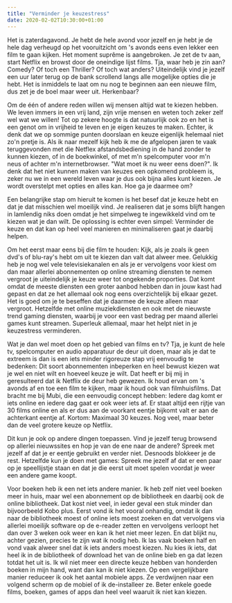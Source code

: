 ```yaml
---
title: "Verminder je keuzestress"
date: 2020-02-02T10:30:00+01:00
---
```

Het is zaterdagavond. Je hebt de hele avond voor jezelf en je hebt je de hele dag verheugd op het vooruitzicht om 's avonds eens even lekker een film te gaan kijken. Het moment suprême is aangebroken. Je zet de tv aan, start Netflix en browst door de oneindige lijst films. Tja, waar heb je zin aan? Comedy? Of toch een Thriller? Of toch wat anders? Uiteindelijk vind je jezelf een uur later terug op de bank scrollend langs alle mogelijke opties die je hebt. Het is inmiddels te laat om nu nog te beginnen aan een nieuwe film, dus zet je de boel maar weer uit. Herkenbaar?

Om de één of andere reden willen wij mensen altijd wat te kiezen hebben. We leven immers in een vrij land, zijn vrije mensen en weten toch zeker zelf wel wat we willen! Tot op zekere hoogte is dat natuurlijk ook zo en het is een genot om in vrijheid te leven en je eigen keuzes te maken. Echter, ik denk dat we op sommige punten doorslaan en keuze eigenlijk helemaal niet zo'n pretje is. Als ik naar mezelf kijk heb ik me de afgelopen jaren te vaak teruggevonden met die Netflex afstandsbediening in de hand zonder te kunnen kiezen, of in de boekwinkel, of met m'n spelcomputer voor m'n neus of achter m'n internetbrowser. "Wat moet ik nu weer eens doen?". Ik denk dat het niet kunnen maken van keuzes een opkomend probleem is, zeker nu we in een wereld leven waar je dus ook bijna alles kunt kiezen. Je wordt overstelpt met opties en alles kan. Hoe ga je daarmee om?

Een belangrijke stap om hieruit te komen is het besef dat je keuze hebt en dat je dat misschien wel moeilijk vind. Je realiseren dat je soms blijft hangen in lamlendig niks doen omdat je het simpelweg te ingewikkeld vind om te kiezen wat je dan wilt. De oplossing is echter even simpel: Verminder de keuze en dat kan op heel veel manieren en minimaliseren gaat je daarbij helpen.

Om het eerst maar eens bij die film te houden: Kijk, als je zoals ik geen dvd's of blu-ray's hebt om uit te kiezen dan valt dat alweer mee. Gelukkig heb je nog wel vele televisiekanalen en als je er vervolgens voor kiest om dan maar allerlei abonnementen op online streaming diensten te nemen vergroot je uiteindelijk je keuze weer tot ongekende proporties. Dat komt omdat de meeste diensten een groter aanbod hebben dan in jouw kast had gepast en dat ze het allemaal ook nog eens overzichtelijk bij elkaar gezet. Het is goed om je te beseffen dat je daarmee de keuze alleen maar vergroot. Hetzelfde met online muziekdiensten en ook met de nieuwste trend gaming diensten, waarbij je voor een vast bedrag per maand allerlei games kunt streamen. Superleuk allemaal, maar het helpt niet in je keuzestress verminderen.

Wat je dan wel moet doen op het gebied van films en tv? Tja, je kunt de hele tv, spelcomputer en audio apparatuur de deur uit doen, maar als je dat te extreem is dan is een iets minder rigoreuze stap vrij eenvoudig te bedenken: Dit soort abonnementen inbeperken en heel bewust kiezen wat je wel en niet wilt en hoeveel keuze je wilt. Dat heeft er bij mij in geresulteerd dat ik Netflix de deur heb gewezen. Ik houd ervan om 's avonds af en toe een film te kijken, maar ik houd ook van filmhuisfilms. Dat bracht me bij Mubi, die een eenvoudig concept hebben: Iedere dag komt er iets online en iedere dag gaat er ook weer iets af. Er staat altijd een rijtje van 30 films online en als er dus aan de voorkant eentje bijkomt valt er aan de achterkant eentje af. Kortom: Maximaal 30 keuzes. Nog veel, maar beter dan de veel grotere keuze op Netflix.

Dit kun je ook op andere dingen toepassen. Vind je jezelf terug browsend op allerlei nieuwssites en hop je van de ene naar de andere? Spreek met jezelf af dat je er eentje gebruikt en verder niet. Desnoods blokkeer je de rest. Hetzelfde kun je doen met games: Spreek me jezelf af dat er een paar op je speellijstje staan en dat je die eerst uit moet spelen voordat je weer een andere game koopt.

Voor boeken heb ik een net iets andere manier. Ik heb zelf niet veel boeken meer in huis, maar wel een abonnement op de bibliotheek en daarbij ook de online bibliotheek. Dat kost niet veel, in ieder geval een stuk minder dan bijvoorbeeld Kobo plus. Eerst vond ik het vooral onhandig, omdat ik dan naar de bibliotheek moest of online iets moest zoeken en dat vervolgens via allerlei moeilijk software op de e-reader zetten en vervolgens verloopt het dan over 3 weken ook weer en kan ik het niet meer lezen. En dat blijkt nu, achter gezien, precies te zijn wat ik nodig heb. Ik las vaak boeken half en vond vaak alweer snel dat ik iets anders moest kiezen. Nu kies ik iets, dat heel ik in de bibliotheek of download het van de online bieb en ga dat lezen totdat het uit is. Ik wil niet meer een directe keuze hebben van honderden boeken in mijn hand, want dan kan ik niet kiezen. Op een vergelijkbare manier reduceer ik ook het aantal mobiele apps. Ze verdwijnen naar een volgend scherm op de mobiel of ik de-installeer ze. Beter enkele goede films, boeken, games of apps dan heel veel waaruit ik niet kan kiezen.
